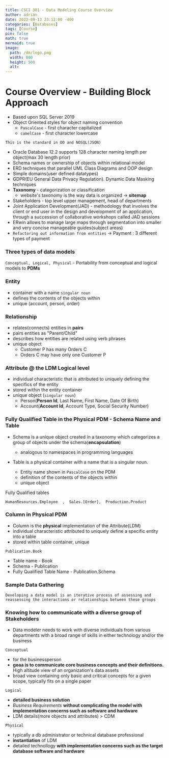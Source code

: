 ```yaml
---
title: CSCI 381 - Data Modeling Course Overview
author: adrian
date: 2022-09-13 23:12:00 -400
categories: [Databases]
tags: [Course]
pin: false
math: true
mermaid: true
image:
  path: /dm/logo.png
  width: 800
  height: 500
  alt: 
---
```


# Course Overview - Building Block Approach

* Based upon SQL Server 2019
* Object Oriented styles for object naming convention
  * `PascalCase` - first character capitalized
  * `camelCase` - first character lowercase

`This is the standard in OO and NOSQL(JSON)`

* Oracle Database 12.2 supports 128 character naming length per object(max 30 length prior)
* Schema names or ownership of objects within relational model
* ERD techniques that parallel UML Class Diagrams and OOP design
* Simple domains(user defined datatypes)
* GDPR(EU General Data Privacy Regulation). Dynamic Data Masking techniques
* **Taxonomy** - categorization or classification
  * website's taxonomy is the way data is organized -> **sitemap**
* Stakeholders - top level upper management, head of departments
* Joint Application Development(JAD) - methodology that involves the client or end user in the design and development of an application, through a succession of collaborative workshops called JAD sessions
* ERwin allows to manage large maps through segmentation into smaller and very concise manageable guides(subject areas)
* `Refactoring out information from entities` -> Payment : 3 different types of payment

### Three types of data models
`Conceptual, Logical, Physical` - Portability from conceptual and logical models to **PDMs**

### Entity
* container with a name `singular noun`
* defines the contents of the objects within
* unique (account, person, order)

### Relationship
* relates(connects) entities in **pairs**
* pairs entities as "Parent/Child"
* describes how entities are related using verb phrases
* unique object
  * Customer P has many Orders C
  * Orders C may have only one Customer P

### Attribute @ the **LDM Logical level**
* individual characteristic that is attributed to uniquely defining the specifics of the entity
* stored within the entity container
* unique object (`singular noun`)
  * Person(**Person Id**, Last Name, First Name, Date Of Birth)
  * Account(**Account Id**, Account Type, Social Security Number)

### Fully Qualified Table in the **Physical PDM** - Schema Name and Table

* Schema is a unique object created in a taxonomy which categorizes a group of objects under the schema(**encapsulation**)
  * analogous to namespaces in programming languages

* Table is a physical container with a name that is a singular noun.
  * Entity name shown in `PascalCase` on the PDM
  * definition of the contents of the objects within
  * unique object

Fully Qualified tables

`HumanResources.Employee  ,  Sales.[Order],  Production.Product` 

### Column in **Physical PDM**

* Column is the **physical** implementation of the Attribute(LDM)
* individual characteristic attributed to uniquely define a specific entity into a table
* stored within table container, unique

`Publication.Book`
* Table name - Book
* Schema - Publication
* Fully Qualified Table Name - Publication.Schema

### Sample Data Gathering

`Developing a data model is an iterative process of assessing and reassessing the interactions or relationships between these groups`

### Knowing how to communicate with a diverse group of Stakeholders

* Data modeler needs to work with diverse individuals from various departments with a broad range of skills in either technology and/or the business

`Conceptual`
* for the businessperson
* **goaa is to communicate core business concepts and their definitions.** High altitude view of an organization's data assets
* broad view containing only basic and critical concepts for a given scope, typically fits on a single paper

`Logical`
* **detailed business solution**
* *Business Requirements* **without complicating the model with implementation concerns such as software and hardware**
* LDM details(more objects and attributes) > CDM

`Physical`
* typically a db administrator or technical database professional
* **instantiation** of LDM
* detailed technollogy **with implementation concerns such as the target database software and hardware**

